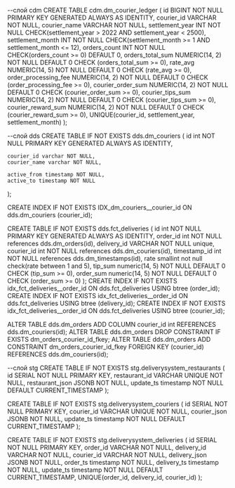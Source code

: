 --слой cdm
CREATE TABLE cdm.dm_courier_ledger (
    id BIGINT NOT NULL PRIMARY KEY GENERATED ALWAYS AS IDENTITY,
    courier_id VARCHAR NOT NULL,
    courier_name VARCHAR NOT NULL,
    settlement_year INT NOT NULL CHECK(settlement_year > 2022 AND settlement_year < 2500),
    settlement_month INT NOT NULL CHECK(settlement_month >= 1 AND settlement_month <= 12),
    orders_count INT NOT NULL CHECK(orders_count >= 0) DEFAULT 0,
    orders_total_sum NUMERIC(14, 2) NOT NULL DEFAULT 0 CHECK (orders_total_sum >= 0),
    rate_avg NUMERIC(14, 5) NOT NULL DEFAULT 0 CHECK (rate_avg >= 0),
    order_processing_fee NUMERIC(14, 2) NOT NULL DEFAULT 0 CHECK (order_processing_fee >= 0),
    courier_order_sum NUMERIC(14, 2) NOT NULL DEFAULT 0 CHECK (courier_order_sum >= 0),
    courier_tips_sum NUMERIC(14, 2) NOT NULL DEFAULT 0 CHECK (courier_tips_sum >= 0),
    courier_reward_sum NUMERIC(14, 2) NOT NULL DEFAULT 0 CHECK (courier_reward_sum >= 0),
    UNIQUE(courier_id, settlement_year, settlement_month)
);

--слой dds
CREATE TABLE IF NOT EXISTS dds.dm_couriers (
    id int NOT NULL PRIMARY KEY GENERATED ALWAYS AS IDENTITY,

    courier_id varchar NOT NULL,
    courier_name varchar NOT NULL,

    active_from timestamp NOT NULL,
    active_to timestamp NOT NULL
);

CREATE INDEX IF NOT EXISTS IDX_dm_couriers__courier_id ON dds.dm_couriers (courier_id);

CREATE TABLE IF NOT EXISTS dds.fct_deliveries (
    id int NOT NULL PRIMARY KEY GENERATED ALWAYS AS IDENTITY,
    order_id int NOT NULL references dds.dm_orders(id),
    delivery_id VARCHAR NOT NULL unique,
    courier_id int NOT NULL references dds.dm_couriers(id),
    timestamp_id int NOT NULL references dds.dm_timestamps(id),
    rate smallint not null check(rate between 1 and 5),
    tip_sum numeric(14, 5) NOT NULL DEFAULT 0 CHECK (tip_sum >= 0),
    order_sum numeric(14, 5) NOT NULL DEFAULT 0 CHECK (order_sum >= 0)
);
CREATE INDEX IF NOT EXISTS idx_fct_deliveries__order_id ON dds.fct_deliveries USING btree (order_id);
CREATE INDEX IF NOT EXISTS idx_fct_deliveries__order_id ON dds.fct_deliveries USING btree (delivery_id);
CREATE INDEX IF NOT EXISTS idx_fct_deliveries__order_id ON dds.fct_deliveries USING btree (courier_id);

ALTER TABLE dds.dm_orders ADD COLUMN courier_id int REFERENCES dds.dm_couriers(id);
ALTER TABLE dds.dm_orders DROP CONSTRAINT IF EXISTS dm_orders_courier_id_fkey;
ALTER TABLE dds.dm_orders ADD CONSTRAINT dm_orders_courier_id_fkey FOREIGN KEY (courier_id) REFERENCES dds.dm_couriers(id);


--слой stg
CREATE TABLE IF NOT EXISTS stg.deliverysystem_restaurants (
    id SERIAL NOT NULL PRIMARY KEY,
    restaurant_id VARCHAR UNIQUE NOT NULL,
    restaurant_json JSONB NOT NULL,
    update_ts timestamp NOT NULL DEFAULT CURRENT_TIMESTAMP
);

CREATE TABLE IF NOT EXISTS stg.deliverysystem_couriers (
    id SERIAL NOT NULL PRIMARY KEY,
    courier_id VARCHAR UNIQUE NOT NULL,
    courier_json JSONB NOT NULL,
    update_ts timestamp NOT NULL DEFAULT CURRENT_TIMESTAMP
);

CREATE TABLE IF NOT EXISTS stg.deliverysystem_deliveries (
    id SERIAL NOT NULL PRIMARY KEY,
    order_id VARCHAR NOT NULL,
    delivery_id VARCHAR NOT NULL,
    courier_id VARCHAR NOT NULL,
    delivery_json JSONB NOT NULL,
    order_ts timestamp NOT NULL,
    delivery_ts timestamp NOT NULL,
    update_ts timestamp NOT NULL DEFAULT CURRENT_TIMESTAMP,
    UNIQUE(order_id, delivery_id, courier_id)
);

